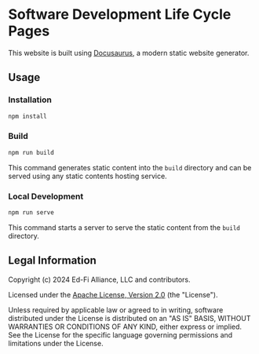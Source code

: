 # Software Development Life Cycle Pages

This website is built using [Docusaurus](https://docusaurus.io/), a modern static website generator.

## Usage

### Installation

```bash
npm install
```

### Build

```bash
npm run build
```

This command generates static content into the `build` directory and can be served using any static contents hosting service.

### Local Development

```bash
npm run serve
```

This command starts a server to serve the static content from the `build` directory.

## Legal Information

Copyright (c) 2024 Ed-Fi Alliance, LLC and contributors.

Licensed under the [Apache License, Version 2.0](./LICENSE) (the "License").

Unless required by applicable law or agreed to in writing, software distributed
under the License is distributed on an "AS IS" BASIS, WITHOUT WARRANTIES OR
CONDITIONS OF ANY KIND, either express or implied. See the License for the
specific language governing permissions and limitations under the License.
